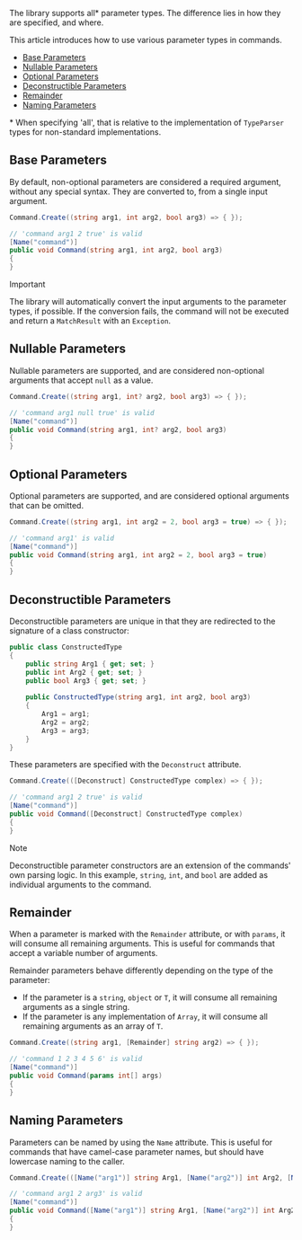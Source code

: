 The library supports all* parameter types. The difference lies in how they are specified, and where.

This article introduces how to use various parameter types in commands.

- [Base Parameters](#base-parameters)
- [Nullable Parameters](#nullable-parameters)
- [Optional Parameters](#optional-parameters)
- [Deconstructible Parameters](#complex-parameters)
- [Remainder](#remainder)
- [Naming Parameters](#naming-parameters)

\* When specifying 'all', that is relative to the implementation of `TypeParser` types for non-standard implementations.

## Base Parameters

By default, non-optional parameters are considered a required argument, without any special syntax. They are converted to, from a single input argument.

```cs
Command.Create((string arg1, int arg2, bool arg3) => { });
```
```cs
// 'command arg1 2 true' is valid
[Name("command")]
public void Command(string arg1, int arg2, bool arg3)
{
}
```

> [!IMPORTANT] 
> The library will automatically convert the input arguments to the parameter types, if possible. 
> If the conversion fails, the command will not be executed and return a `MatchResult` with an `Exception`.

## Nullable Parameters

Nullable parameters are supported, and are considered non-optional arguments that accept `null` as a value.

```cs
Command.Create((string arg1, int? arg2, bool arg3) => { });
```
```cs
// 'command arg1 null true' is valid
[Name("command")]
public void Command(string arg1, int? arg2, bool arg3)
{
}
```

## Optional Parameters

Optional parameters are supported, and are considered optional arguments that can be omitted. 

```cs
Command.Create((string arg1, int arg2 = 2, bool arg3 = true) => { });
```
```cs
// 'command arg1' is valid
[Name("command")]
public void Command(string arg1, int arg2 = 2, bool arg3 = true)
{
}
```

## Deconstructible Parameters

Deconstructible parameters are unique in that they are redirected to the signature of a class constructor:

```cs
public class ConstructedType
{
    public string Arg1 { get; set; }
    public int Arg2 { get; set; }
    public bool Arg3 { get; set; }
    
    public ConstructedType(string arg1, int arg2, bool arg3)
    {
        Arg1 = arg1;
        Arg2 = arg2;
        Arg3 = arg3;
    }
}
```

These parameters are specified with the `Deconstruct` attribute.

```cs
Command.Create(([Deconstruct] ConstructedType complex) => { });
```
```cs
// 'command arg1 2 true' is valid
[Name("command")]
public void Command([Deconstruct] ConstructedType complex)
{
}
```

> [!NOTE]
> Deconstructible parameter constructors are an extension of the commands' own parsing logic. 
> In this example, `string`, `int`, and `bool` are added as individual arguments to the command.

## Remainder

When a parameter is marked with the `Remainder` attribute, or with `params`, it will consume all remaining arguments. This is useful for commands that accept a variable number of arguments.

Remainder parameters behave differently depending on the type of the parameter:

- If the parameter is a `string`, `object` or `T`, it will consume all remaining arguments as a single string.
- If the parameter is any implementation of `Array`, it will consume all remaining arguments as an array of `T`.

```cs
Command.Create((string arg1, [Remainder] string arg2) => { });
```
```cs
// 'command 1 2 3 4 5 6' is valid
[Name("command")]
public void Command(params int[] args)
{
}
```

## Naming Parameters

Parameters can be named by using the `Name` attribute. This is useful for commands that have camel-case parameter names, but should have lowercase naming to the caller.

```cs
Command.Create(([Name("arg1")] string Arg1, [Name("arg2")] int Arg2, [Name("arg3")] bool Arg3) => { });
```
```cs
// 'command arg1 2 arg3' is valid
[Name("command")]
public void Command([Name("arg1")] string Arg1, [Name("arg2")] int Arg2, [Name("arg3")] bool Arg3)
{   
}
```